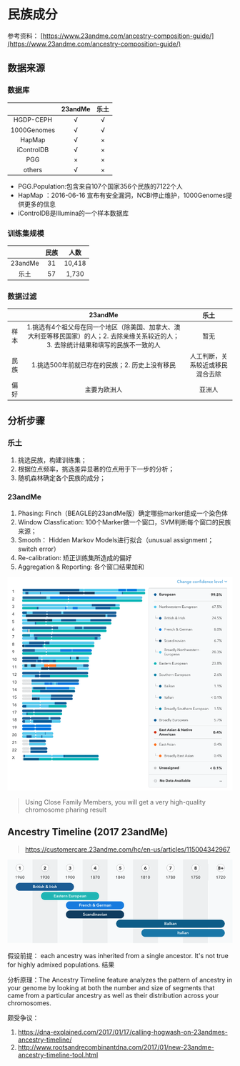 # 民族成分

参考资料： [https://www.23andme.com/ancestry-composition-guide/](https://www.23andme.com/ancestry-composition-guide/)

## 数据来源

### 数据库

|  | 23andMe | 乐土 |
| :---: | :---: | :---: |
| HGDP-CEPH | √ | √ |
| 1000Genomes | √ | √ |
| HapMap | √ | × |
| iControlDB | √ | × |
| PGG | × | × |
| others | √ | × |

* PGG.Population:包含来自107个国家356个民族的7122个人
* HapMap ：2016-06-16 宣布有安全漏洞，NCBI停止维护，1000Genomes提供更多的信息
* iControlDB是Illumina的一个样本数据库

### 训练集规模

|  | 民族 | 人数 |
| :---: | :---: | :---: |
| 23andMe | 31 | 10,418 |
| 乐土 | 57 | 1,730 |

### 数据过滤

|  | 23andMe | 乐土 |
| :---: | :---: | :---: |
| 样本 | 1.挑选有4个祖父母在同一个地区（除美国、加拿大、澳大利亚等移民国家）的人；2. 去除亲缘关系较近的人；3. 去除统计结果和填写的民族不一致的人 | 暂无 |
| 民族 | 1.挑选500年前就已存在的民族；2. 历史上没有移民 | 人工判断，关系较近或移民混合去除 |
| 偏好 | 主要为欧洲人 | 亚洲人 |

## 分析步骤

### 乐土

1. 挑选民族，构建训练集；
2. 根据位点频率，挑选差异显著的位点用于下一步的分析；
3. 随机森林确定各个民族的成分；

### 23andMe

1. Phasing:  Finch（BEAGLE的23andMe版）确定哪些marker组成一个染色体
2. Window Classfication: 100个Marker做一个窗口，SVM判断每个窗口的民族来源；
3. Smooth： Hidden Markov Models进行拟合（unusual assignment；switch error）
4. Re-calibration: 矫正训练集所造成的偏好
5. Aggregation & Reporting: 各个窗口结果加和

![](/assets/Chromosome_Painting.png)

>Using Close Family Members, you will get a very high-quality chromosome pharing result

## Ancestry Timeline (2017 23andMe)
> https://customercare.23andme.com/hc/en-us/articles/115004342967


![](/assets/Timeline.png)

假设前提：  each ancestry was inherited from a single ancestor. It's not true for highly admixed populations.
结果

分析原理：The Ancestry Timeline feature analyzes the pattern of ancestry in your genome by looking at both the number and size of segments that came from a particular ancestry as well as their distribution across your chromosomes. 

颇受争议：
1. https://dna-explained.com/2017/01/17/calling-hogwash-on-23andmes-ancestry-timeline/
2. http://www.rootsandrecombinantdna.com/2017/01/new-23andme-ancestry-timeline-tool.html




